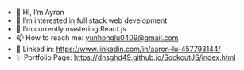 - 👋 Hi, I’m Ayron
- 👀 I’m interested in full stack web development 
- 🌱 I’m currently mastering React.js
- 📫 How to reach me: yunhonglu0409@gmail.com
- 💞️ Linked in: https://www.linkedin.com/in/aaron-lu-457793144/
- ✨ Portfolio Page: https://dnsghd49.github.io/SockoutJS/index.html
<!---
dnsghd49/dnsghd49 is a ✨ special ✨ repository because its `README.md` (this file) appears on your GitHub profile.
You can click the Preview link to take a look at your changes.
--->

